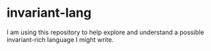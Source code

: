 invariant-lang
==============

I am using this repository to help explore and understand a possible invariant-rich language I might write.
